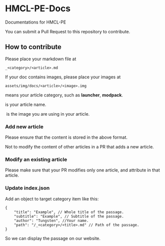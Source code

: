 # HMCL-PE-Docs

Documentations for HMCL-PE

You can submit a Pull Request to this repository to contribute.

## How to contribute

Please place your markdown file at
```
_<category>/<article>.md
```
If your doc contains images, please place your images at
```
assets/img/docs/<article>/<image>.img
```

<category> means your article category, such as **launcher**, **modpack**.

<article> is your article name.

<image> is the image you are using in your article.

### Add new article

Please ensure that the content is stored in the above format.

Not to modify the content of other articles in a PR that adds a new article.

### Modify an existing article

Please make sure that your PR modifies only one article, and attribute in that article.

### Update index.json

Add an object to target category item like this:
```
{
    "title": "Example", // Whole title of the passage.
    "subtitle": "Example", // Subtitle of the passage.
    "author": "Tungsten", //Your name.
    "path": "/_<category>/<title>.md" // Path of the passage.
}
```
So we can display the passage on our website.